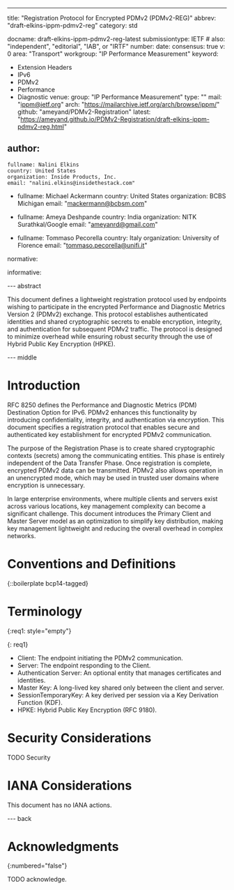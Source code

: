 ---
title: "Registration Protocol for Encrypted PDMv2 (PDMv2-REG)"
abbrev: "draft-elkins-ippm-pdmv2-reg"
category: std

docname: draft-elkins-ippm-pdmv2-reg-latest
submissiontype: IETF  # also: "independent", "editorial", "IAB", or "IRTF"
number:
date:
consensus: true
v: 0
area: "Transport"
workgroup: "IP Performance Measurement"
keyword:
 - Extension Headers
 - IPv6
 - PDMv2
 - Performance
 - Diagnostic
venue:
  group: "IP Performance Measurement"
  type: ""
  mail: "ippm@ietf.org"
  arch: "https://mailarchive.ietf.org/arch/browse/ippm/"
  github: "ameyand/PDMv2-Registration"
  latest: "https://ameyand.github.io/PDMv2-Registration/draft-elkins-ippm-pdmv2-reg.html"

author:
-

    fullname: Nalini Elkins
    country: United States
    organization: Inside Products, Inc.
    email: "nalini.elkins@insidethestack.com"

 -
    fullname: Michael Ackermann
    country: United States
    organization: BCBS Michigan
    email: "mackermann@bcbsm.com"

 -
    fullname: Ameya Deshpande
    country: India
    organization: NITK Surathkal/Google
    email: "ameyanrd@gmail.com"

 -
    fullname: Tommaso Pecorella
    country: Italy
    organization: University of Florence
    email: "tommaso.pecorella@unifi.it"

normative:

informative:


--- abstract

This document defines a lightweight registration protocol used by
endpoints wishing to participate in the encrypted Performance and
Diagnostic Metrics Version 2 (PDMv2) exchange. This protocol
establishes authenticated identities and shared cryptographic secrets
to enable encryption, integrity, and authentication for subsequent
PDMv2 traffic. The protocol is designed to minimize overhead while
ensuring robust security through the use of Hybrid Public Key
Encryption (HPKE).

--- middle

# Introduction

RFC 8250 defines the Performance and Diagnostic Metrics (PDM) Destination
Option for IPv6. PDMv2 enhances this functionality by introducing
confidentiality, integrity, and authentication via encryption. This document
specifies a registration protocol that enables secure and authenticated key
establishment for encrypted PDMv2 communication.

The purpose of the Registration Phase is to create shared cryptographic
contexts (secrets) among the communicating entities. This phase is entirely
independent of the Data Transfer Phase. Once registration is complete,
encrypted PDMv2 data can be transmitted. PDMv2 also allows operation in an
unencrypted mode, which may be used in trusted user domains where encryption
is unnecessary.

In large enterprise environments, where multiple clients and servers exist
across various locations, key management complexity can become a significant
challenge. This document introduces the Primary Client and Master Server
model as an optimization to simplify key distribution, making key management
lightweight and reducing the overall overhead in complex networks.

# Conventions and Definitions

{::boilerplate bcp14-tagged}

# Terminology

{:req1: style="empty"}

{: req1}
- Client: The endpoint initiating the PDMv2 communication.
- Server: The endpoint responding to the Client.
- Authentication Server: An optional entity that manages certificates and
identities.
- Master Key: A long-lived key shared only between the client and server.
- SessionTemporaryKey: A key derived per session via a Key Derivation
Function (KDF).
- HPKE: Hybrid Public Key Encryption (RFC 9180).

# Security Considerations

TODO Security


# IANA Considerations

This document has no IANA actions.


--- back

# Acknowledgments
{:numbered="false"}

TODO acknowledge.
